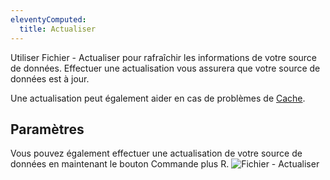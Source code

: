 ```yaml
---
eleventyComputed:
  title: Actualiser
---
```

Utiliser Fichier - Actualiser pour rafraîchir les informations de votre source de données. Effectuer une actualisation vous assurera que votre source de données est à jour.

Une actualisation peut également aider en cas de problèmes de [Cache](/rdm/mac/data-sources/caching/).

## Paramètres

Vous pouvez également effectuer une actualisation de votre source de données en maintenant le bouton Commande plus R.
![Fichier - Actualiser](https://cdnweb.devolutions.net/docs/docs_en_rdm_mac_clip10311.png)
